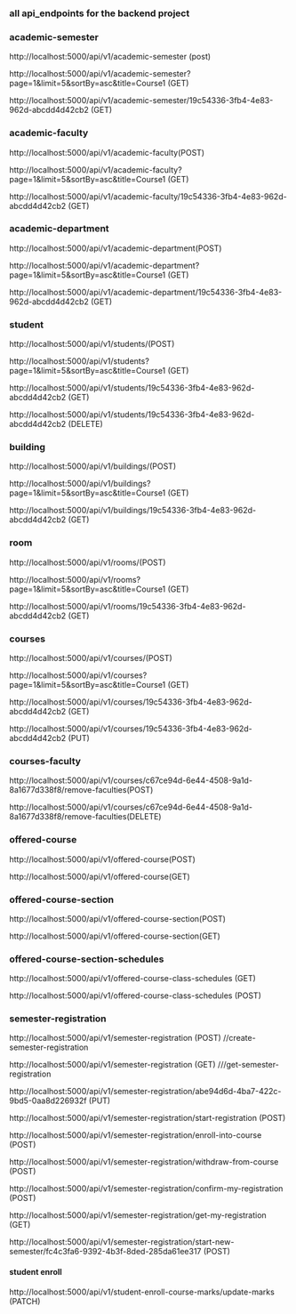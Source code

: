 ### all api_endpoints for the backend project

### academic-semester

http://localhost:5000/api/v1/academic-semester (post)

http://localhost:5000/api/v1/academic-semester?page=1&limit=5&sortBy=asc&title=Course1 (GET)

http://localhost:5000/api/v1/academic-semester/19c54336-3fb4-4e83-962d-abcdd4d42cb2 (GET)

### academic-faculty

http://localhost:5000/api/v1/academic-faculty(POST)

http://localhost:5000/api/v1/academic-faculty?page=1&limit=5&sortBy=asc&title=Course1 (GET)

http://localhost:5000/api/v1/academic-faculty/19c54336-3fb4-4e83-962d-abcdd4d42cb2 (GET)

### academic-department

http://localhost:5000/api/v1/academic-department(POST)

http://localhost:5000/api/v1/academic-department?page=1&limit=5&sortBy=asc&title=Course1 (GET)

http://localhost:5000/api/v1/academic-department/19c54336-3fb4-4e83-962d-abcdd4d42cb2 (GET)

### student

http://localhost:5000/api/v1/students/(POST)

http://localhost:5000/api/v1/students?page=1&limit=5&sortBy=asc&title=Course1 (GET)

http://localhost:5000/api/v1/students/19c54336-3fb4-4e83-962d-abcdd4d42cb2 (GET)

http://localhost:5000/api/v1/students/19c54336-3fb4-4e83-962d-abcdd4d42cb2 (DELETE)

### building

http://localhost:5000/api/v1/buildings/(POST)

http://localhost:5000/api/v1/buildings?page=1&limit=5&sortBy=asc&title=Course1 (GET)

http://localhost:5000/api/v1/buildings/19c54336-3fb4-4e83-962d-abcdd4d42cb2 (GET)

### room

http://localhost:5000/api/v1/rooms/(POST)

http://localhost:5000/api/v1/rooms?page=1&limit=5&sortBy=asc&title=Course1 (GET)

http://localhost:5000/api/v1/rooms/19c54336-3fb4-4e83-962d-abcdd4d42cb2 (GET)

### courses

http://localhost:5000/api/v1/courses/(POST)

http://localhost:5000/api/v1/courses?page=1&limit=5&sortBy=asc&title=Course1 (GET)

http://localhost:5000/api/v1/courses/19c54336-3fb4-4e83-962d-abcdd4d42cb2 (GET)

http://localhost:5000/api/v1/courses/19c54336-3fb4-4e83-962d-abcdd4d42cb2 (PUT)

### courses-faculty

http://localhost:5000/api/v1/courses/c67ce94d-6e44-4508-9a1d-8a1677d338f8/remove-faculties(POST)

http://localhost:5000/api/v1/courses/c67ce94d-6e44-4508-9a1d-8a1677d338f8/remove-faculties(DELETE)

### offered-course 
http://localhost:5000/api/v1/offered-course(POST)

http://localhost:5000/api/v1/offered-course(GET)

### offered-course-section 
http://localhost:5000/api/v1/offered-course-section(POST)

http://localhost:5000/api/v1/offered-course-section(GET)

### offered-course-section-schedules
http://localhost:5000/api/v1/offered-course-class-schedules (GET)

http://localhost:5000/api/v1/offered-course-class-schedules (POST)


### semester-registration 
http://localhost:5000/api/v1/semester-registration (POST)  //create-semester-registration

http://localhost:5000/api/v1/semester-registration (GET)  ///get-semester-registration

http://localhost:5000/api/v1/semester-registration/abe94d6d-4ba7-422c-9bd5-0aa8d226932f (PUT)

http://localhost:5000/api/v1/semester-registration/start-registration (POST)

http://localhost:5000/api/v1/semester-registration/enroll-into-course (POST)

http://localhost:5000/api/v1/semester-registration/withdraw-from-course (POST)

http://localhost:5000/api/v1/semester-registration/confirm-my-registration  (POST)

http://localhost:5000/api/v1/semester-registration/get-my-registration (GET)

http://localhost:5000/api/v1/semester-registration/start-new-semester/fc4c3fa6-9392-4b3f-8ded-285da61ee317 (POST)

#### student enroll

http://localhost:5000/api/v1/student-enroll-course-marks/update-marks (PATCH)
